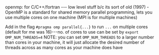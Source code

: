 openmp: for C/C++/fortran --- low level stuff b/c its sort of old (1997)
    - OpenMP is a standard for shared memory parallel programming, lets you use multiple cores on one machine (MPI is for multiple machines)

Add in the flag `#pragma omp parallel{...}` to run `...` on multiple cores (default for me was 16)---no. of cores to use can be set by `export OMP_NUM_THREADS=4`
NOTE: you can set `OMP_NUM_THREADS` to a larger number than cores in your machine, it will just allocate the desired number of threads across as many cores as your machine does have 